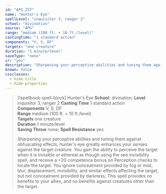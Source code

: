 ```yaml
---
id: "APG_257"
name: "Hunter's Eye"
spellLevel: "inquisitor 3, ranger 2"
school: "divination"
source: "APG"
range: "medium (100 ft. + 10 ft./level)"
castingTime: "1 standard action"
components: "V, S, DF"
targets: "one creature"
duration: "1 minute/level"
saveType: "none"
sr: "yes"
description: "Sharpening your perceptive abilities and tuning them against obfuscating effects, hunter's eye greatly enhances your senses against the target creature. You gain the ability to perceive the target when it is invisible or ethereal as though using the see invisibility spell, and receive a +20 competence bonus on Perception checks to locate the target. You ignore concealment provided by fog or mist, blur, displacement, invisibility, and similar effects affecting the target, but not concealment provided by darkness. This spell provides no benefits to your allies, and no benefits against creatures other than the target."
known: false
cssclasses:
  - hide-title
  - hide-properties
---
```


> [!spellbook-spell-block] Hunter's Eye
> **School:** divination; **Level** inquisitor 3, ranger 2
> **Casting Time** 1 standard action  
> **Components** V, S, DF  
> **Range** medium (100 ft. + 10 ft./level)  
> **Targets** one creature  
> **Duration** 1 minute/level  
> **Saving Throw** none; **Spell Resistance** yes
> 
> Sharpening your perceptive abilities and tuning them against obfuscating effects, hunter's eye greatly enhances your senses against the target creature. You gain the ability to perceive the target when it is invisible or ethereal as though using the see invisibility spell, and receive a +20 competence bonus on Perception checks to locate the target. You ignore concealment provided by fog or mist, blur, displacement, invisibility, and similar effects affecting the target, but not concealment provided by darkness. This spell provides no benefits to your allies, and no benefits against creatures other than the target.